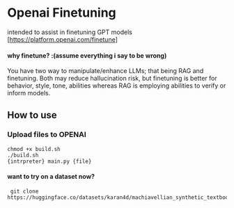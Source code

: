 # Openai Finetuning
intended to assist in finetuning GPT models [https://platform.openai.com/finetune]

#### why finetune? :(assume everything i say to be wrong) 
You have two way to manipulate/enhance LLMs; that being RAG and finetuning. Both may reduce hallucination risk, but finetuning is better for behavior, style, tone, abilities whereas RAG is employing abilities to verify or inform models. 

## How to use 
### Upload files to OPENAI

```
chmod +x build.sh
./build.sh
{intrpreter} main.py {file}
```
#### want to try on a dataset now?
```
 git clone https://huggingface.co/datasets/karan4d/machiavellian_synthetic_textbooks
```
